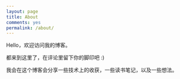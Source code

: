 ```yaml
---
layout: page
title: About
comments: yes
permalink: /about/
---
```



Hello，欢迎访问我的博客。

都来到这里了，在评论里留下你的脚印吧 :)

我会在这个博客会分享一些技术上的收获，一些读书笔记，以及一些想法。


